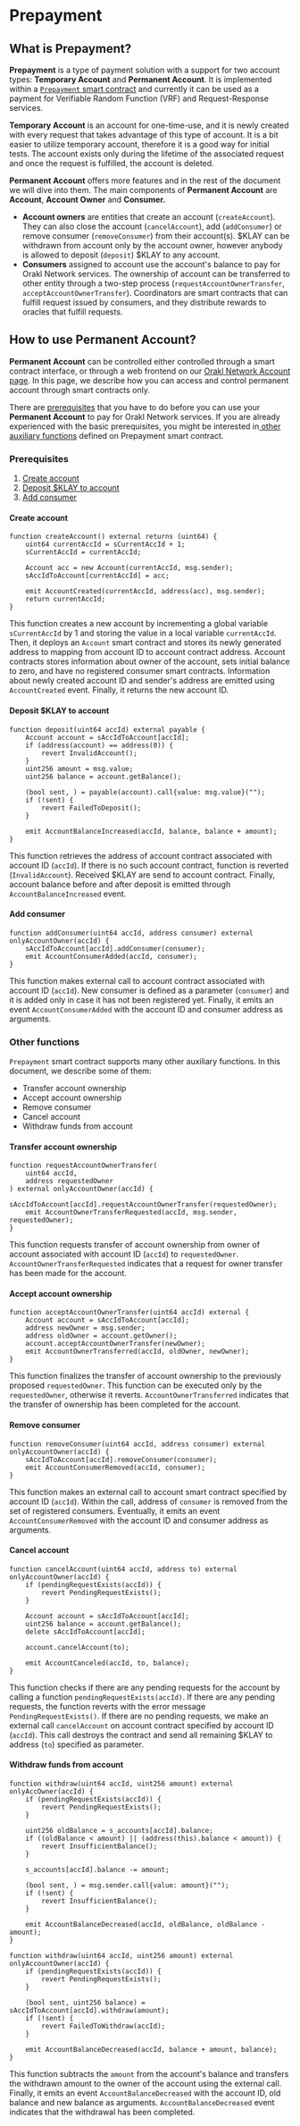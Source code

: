 # Prepayment

## What is Prepayment?

**Prepayment** is a type of payment solution with a support for two account types: **Temporary Account** and **Permanent Account**. It is implemented within a [`Prepayment` smart contract](https://github.com/Bisonai-CIC/orakl/blob/master/contracts/src/v0.1/Prepayment.sol) and currently it can be used as a payment for Verifiable Random Function (VRF) and Request-Response services.

**Temporary Account** is an account for one-time-use, and it is newly created with every request that takes advantage of this type of account. It is a bit easier to utilize temporary account, therefore it is a good way for initial tests. The account exists only during the lifetime of the associated request and once the request is fulfilled, the account is deleted.

**Permanent Account** offers more features and in the rest of the document we will dive into them. The main components of **Permanent Account** are **Account**, **Account Owner** and **Consumer.**

* **Account owners** are entities that create an account (`createAccount`). They can also close the account (`cancelAccount`), add (`addConsumer`) or remove consumer (`removeConsumer`) from their account(s). $KLAY can be withdrawn from account only by the account owner, however anybody is allowed to deposit (`deposit`) $KLAY to any account.
* **Consumers** assigned to account use the account's balance to pay for Orakl Network services. The ownership of account can be transferred to other entity through a two-step process (`requestAccountOwnerTransfer`, `acceptAccountOwnerTransfer`). Coordinators are smart contracts that can fulfill request issued by consumers, and they distribute rewards to oracles that fulfill requests.

## How to use Permanent Account?

**Permanent Account** can be controlled either controlled through a smart contract interface, or through a web frontend on our [Orakl Network Account page](https://www.orakl.network/account). In this page, we describe how you can access and control permanent account through smart contracts only.

There are [prerequisites](prepayment.md#prerequisites) that you have to do before you can use your **Permanent Account** to pay for Orakl Network services. If you are already experienced with the basic prerequisites, you might be interested in[ other auxiliary functions](prepayment.md#other-functions) defined on Prepayment smart contract.

### Prerequisites

1. [Create account](prepayment.md#create-account)
2. [Deposit $KLAY to account](prepayment.md#deposit-usdklay-to-account)
3. [Add consumer](prepayment.md#add-consumer)

#### **Create account**

```solidity
function createAccount() external returns (uint64) {
    uint64 currentAccId = sCurrentAccId + 1;
    sCurrentAccId = currentAccId;

    Account acc = new Account(currentAccId, msg.sender);
    sAccIdToAccount[currentAccId] = acc;

    emit AccountCreated(currentAccId, address(acc), msg.sender);
    return currentAccId;
}
```

This function creates a new account by incrementing a global variable `sCurrentAccId` by 1 and storing the value in a local variable `currentAccId`. Then, it deploys an `Account` smart contract and stores its newly generated address to mapping from account ID to account contract address. Account contracts stores information about owner of the account, sets initial balance to zero, and have no registered consumer smart contracts. Information about newly created account ID and sender's address are emitted using `AccountCreated` event. Finally, it returns the new account ID.

#### **Deposit $KLAY to account**

```solidity
function deposit(uint64 accId) external payable {
    Account account = sAccIdToAccount[accId];
    if (address(account) == address(0)) {
        revert InvalidAccount();
    }
    uint256 amount = msg.value;
    uint256 balance = account.getBalance();

    (bool sent, ) = payable(account).call{value: msg.value}("");
    if (!sent) {
        revert FailedToDeposit();
    }

    emit AccountBalanceIncreased(accId, balance, balance + amount);
}
```

This function retrieves the address of account contract associated with account ID (`accId`). If there is no such account contract, function is reverted (`InvalidAccount`). Received $KLAY are send to account contract. Finally, account balance before and after deposit is emitted through `AccountBalanceIncreased` event.

#### **Add consumer**

```solidity
function addConsumer(uint64 accId, address consumer) external onlyAccountOwner(accId) {
    sAccIdToAccount[accId].addConsumer(consumer);
    emit AccountConsumerAdded(accId, consumer);
}
```

This function makes external call to account contract associated with account ID (`accId`). New consumer is defined as a parameter (`consumer`) and it is added only in case it has not been registered yet. Finally, it emits an event `AccountConsumerAdded` with the account ID and consumer address as arguments.

### Other functions

`Prepayment` smart contract supports many other auxiliary functions. In this document, we describe some of them:

* Transfer account ownership
* Accept account ownership
* Remove consumer
* Cancel account
* Withdraw funds from account

#### **Transfer account ownership**

```solidity
function requestAccountOwnerTransfer(
    uint64 accId,
    address requestedOwner
) external onlyAccountOwner(accId) {
    sAccIdToAccount[accId].requestAccountOwnerTransfer(requestedOwner);
    emit AccountOwnerTransferRequested(accId, msg.sender, requestedOwner);
}
```

This function requests transfer of account ownership from owner of account associated with account ID (`accId`) to `requestedOwner`. `AccountOwnerTransferRequested` indicates that a request for owner transfer has been made for the account.

#### **Accept account ownership**

```solidity
function acceptAccountOwnerTransfer(uint64 accId) external {
    Account account = sAccIdToAccount[accId];
    address newOwner = msg.sender;
    address oldOwner = account.getOwner();
    account.acceptAccountOwnerTransfer(newOwner);
    emit AccountOwnerTransferred(accId, oldOwner, newOwner);
}
```

This function finalizes the transfer of account ownership to the previously proposed `requestedOwner`. This function can be executed only by the `requestedOwner`, otherwise it reverts. `AccountOwnerTransferred` indicates that the transfer of ownership has been completed for the account.

#### **Remove consumer**

```solidity
function removeConsumer(uint64 accId, address consumer) external onlyAccountOwner(accId) {
    sAccIdToAccount[accId].removeConsumer(consumer);
    emit AccountConsumerRemoved(accId, consumer);
}
```

This function makes an external call to account smart contract specified by account ID (`accId`). Within the call, address of `consumer` is removed from the set of registered consumers. Eventually, it emits an event `AccountConsumerRemoved` with the account ID and consumer address as arguments.

#### **Cancel account**

```solidity
function cancelAccount(uint64 accId, address to) external onlyAccountOwner(accId) {
    if (pendingRequestExists(accId)) {
        revert PendingRequestExists();
    }

    Account account = sAccIdToAccount[accId];
    uint256 balance = account.getBalance();
    delete sAccIdToAccount[accId];

    account.cancelAccount(to);

    emit AccountCanceled(accId, to, balance);
}
```

This function checks if there are any pending requests for the account by calling a function `pendingRequestExists(accId)`. If there are any pending requests, the function reverts with the error message `PendingRequestExists()`. If there are no pending requests, we make an external call `cancelAccount` on account contract specified by account ID (`accId`). This call destroys the contract and send all remaining $KLAY to address (`to`) specified as parameter.

#### **Withdraw funds from account**

```solidity
function withdraw(uint64 accId, uint256 amount) external onlyAccOwner(accId) {
    if (pendingRequestExists(accId)) {
        revert PendingRequestExists();
    }

    uint256 oldBalance = s_accounts[accId].balance;
    if ((oldBalance < amount) || (address(this).balance < amount)) {
        revert InsufficientBalance();
    }

    s_accounts[accId].balance -= amount;

    (bool sent, ) = msg.sender.call{value: amount}("");
    if (!sent) {
        revert InsufficientBalance();
    }

    emit AccountBalanceDecreased(accId, oldBalance, oldBalance - amount);
}

function withdraw(uint64 accId, uint256 amount) external onlyAccountOwner(accId) {
    if (pendingRequestExists(accId)) {
        revert PendingRequestExists();
    }

    (bool sent, uint256 balance) = sAccIdToAccount[accId].withdraw(amount);
    if (!sent) {
        revert FailedToWithdraw(accId);
    }

    emit AccountBalanceDecreased(accId, balance + amount, balance);
}
```

This function subtracts the `amount` from the account's balance and transfers the withdrawn amount to the owner of the account using the external call. Finally, it emits an event `AccountBalanceDecreased` with the account ID, old balance and new balance as arguments. `AccountBalanceDecreased` event indicates that the withdrawal has been completed.
